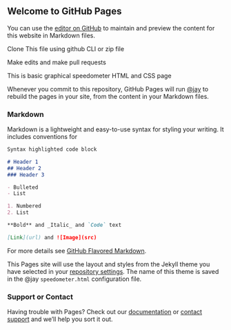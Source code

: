 ## Welcome to GitHub Pages

You can use the [editor on GitHub](https://github.com/AJAYKR00KJ/speedmeasure/edit/main/README.md) to maintain and preview the content for this website in Markdown files.

Clone This file using github CLI or zip file 

Make edits and make pull requests

This is basic graphical speedometer HTML and CSS page

Whenever you commit to this repository, GitHub Pages will run [@jay](https://ajaykr00kj.github.io/speedmeasure/speedometer.html) to rebuild the pages in your site, from the content in your Markdown files.

### Markdown

Markdown is a lightweight and easy-to-use syntax for styling your writing. It includes conventions for

```markdown
Syntax highlighted code block

# Header 1
## Header 2
### Header 3

- Bulleted
- List

1. Numbered
2. List

**Bold** and _Italic_ and `Code` text

[Link](url) and ![Image](src)
```

For more details see [GitHub Flavored Markdown](https://guides.github.com/features/mastering-markdown/).


This Pages site will use the layout and styles from the Jekyll theme you have selected in your [repository settings](https://github.com/AJAYKR00KJ/speedmeasure/settings). The name of this theme is saved in the @jay `speedometer.html` configuration file.

### Support or Contact

Having trouble with Pages? Check out our [documentation](https://docs.github.com/categories/github-pages-basics/) or [contact support](https://github.com/contact) and we’ll help you sort it out.
